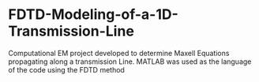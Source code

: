 # FDTD-Modeling-of-a-1D-Transmission-Line
Computational EM project developed  to determine Maxell Equations propagating along a transmission Line. MATLAB was used as the language of the code using the FDTD method
